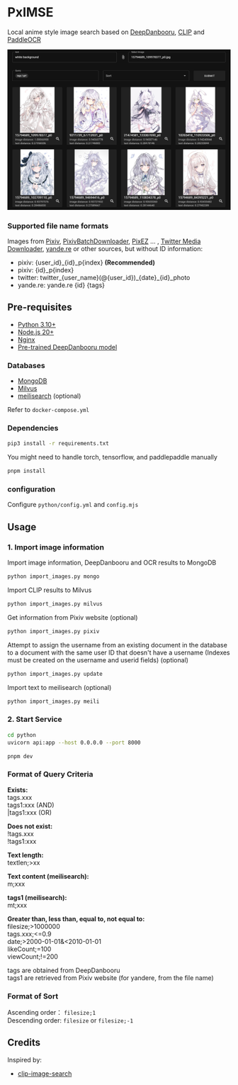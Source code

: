 # PxIMSE

Local anime style image search based on [DeepDanbooru](https://github.com/KichangKim/DeepDanbooru), [CLIP](https://github.com/openai/CLIP) and [PaddleOCR](https://paddlepaddle.github.io/PaddleOCR/main/index.html)

![demo](assets/1.png)


### Supported file name formats

Images from [Pixiv](https://www.pixiv.net/), [PixivBatchDownloader](https://github.com/xuejianxianzun/PixivBatchDownloader), [PixEZ](https://github.com/Notsfsssf/pixez-flutter) ... , [Twitter Media Downloader](https://greasyfork.org/zh-CN/scripts/423001-twitter-media-downloader), [yande.re](https://yande.re/) or other sources, but without ID information:

- pixiv: {user_id}_{id}_p{index} **(Recommended)**
- pixiv: {id}_p{index}
- twitter: twitter_{user_name}(@{user_id})\_{date}\_{id}_photo
- yande.re: yande.re {id} {tags}

## Pre-requisites

- [Python 3.10+](https://www.python.org/downloads/)
- [Node.js 20+](https://nodejs.org/en/)
- [Nginx](https://nginx.org/)
- [Pre-trained DeepDanbooru model](https://github.com/KichangKim/DeepDanbooru/releases/tag/v3-20211112-sgd-e28)

### Databases

- [MongoDB](https://www.mongodb.com/)
- [Milvus](https://milvus.io/)
- [meilisearch](https://www.meilisearch.com/) (optional)

Refer to `docker-compose.yml`

### Dependencies

```sh
pip3 install -r requirements.txt
```

You might need to handle torch, tensorflow, and paddlepaddle manually

```sh
pnpm install
```

### configuration

Configure `python/config.yml` and `config.mjs`

## Usage

### 1. Import image information


Import image information, DeepDanbooru and OCR results to MongoDB
```sh
python import_images.py mongo
```

Import CLIP results to Milvus

```sh
python import_images.py milvus
```

Get information from Pixiv website (optional)
```sh
python import_images.py pixiv
```

Attempt to assign the username from an existing document in the database to a document with the same user ID that doesn't have a username (Indexes must be created on the username and userid fields) (optional)

```sh
python import_images.py update
```

Import text to meilisearch (optional)
```sh
python import_images.py meili
```

### 2. Start Service


```sh
cd python
uvicorn api:app --host 0.0.0.0 --port 8000
```

```sh
pnpm dev
```

### Format of Query Criteria

**Exists:**  
tags.xxx  
tags1:xxx (AND)  
|tags1:xxx (OR)

**Does not exist:**  
!tags.xxx  
!tags1:xxx

**Text length:**  
textlen;>xx

**Text content (meilisearch):**  
m;xxx

**tags1 (meilisearch):**  
mt;xxx

**Greater than, less than, equal to, not equal to:**  
filesize;>1000000  
tags.xxx;<=0.9  
date;>2000-01-01&<2010-01-01  
likeCount;=100  
viewCount;!=200


tags are obtained from DeepDanbooru  
tags1 are retrieved from Pixiv website (for yandere, from the file name)

### Format of Sort

Ascending order： `filesize;1`  
Descending order: `filesize` or `filesize;-1`


## Credits

Inspired by:

- [clip-image-search](https://github.com/atarss/clip-image-search)
